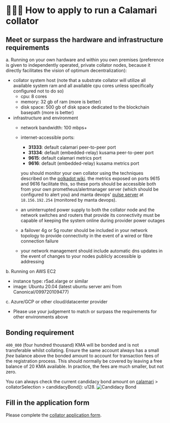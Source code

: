 #  👩🏼‍💻 How to apply to run a Calamari collator

## Meet or surpass the hardware and infrastructure requirements

a. Running on your own hardware and within you own premises (preference is given to independently operated, private collator nodes, because it directly facilitates the vision of optimum decentralization):

- collator system host (note that a substrate collator will utilize all available system ram and all available cpu cores unless specifically configured not to do so)
  - cpu: 8 cores
  - memory: 32 gb of ram (more is better)
  - disk space: 500 gb of disk space dedicated to the blockchain basepath (more is better)
- infrastructure and environment
  - network bandwidth: 100 mbps+
  - internet-accessible ports:
    - **31333**: default calamari peer-to-peer port
    - **31334**: default (embedded-relay) kusama peer-to-peer port
    - **9615**: default calamari metrics port
    - **9616**: default (embedded-relay) kusama metrics port

    you should monitor your own collator using the techniques described on the [polkadot wiki](https://wiki.polkadot.network/docs/maintain-guides-how-to-monitor-your-node). the metrics exposed on ports 9615 and 9616 facilitate this, so these ports should be accessible both from your own prometheus/alertmanager server (which should be configured to alert you) and manta devops' [pulse server](https://pulse.pelagos.systems) at `18.156.192.254` (monitored by manta devops).
  - an uninterrupted power supply to both the collator node and the network switches and routers that provide its connectivity must be capable of keeping the system online during provider power outages
  - a failover 4g or 5g router should be included in your network topology to provide connectivity in the event of a wired or fibre connection failure
  - your network management should include automatic dns updates in the event of changes to your nodes publicly accessible ip addressing

b. Running on AWS EC2
- instance type: r5ad.xlarge or similar
- image: Ubuntu 20.04 (latest ubuntu server ami from Canonical/099720109477)

c. Azure/GCP or other cloud/datacenter provider
- Please use your judgement to match or surpass the requirements for other environments above

## Bonding requirement

`400_000` (four hundred thousand) KMA will be bonded and is not transferable whilst collating. Ensure the same account always has a small *free* balance above the bonded amount to account for transaction fees of the registration process. This should normally be covered by leaving a free balance of 20 KMA available. In practice, the fees are much smaller, but not zero.

You can always check the current candidacy bond amount on [calamari](https://polkadot.js.org/apps/?rpc=wss%3A%2F%2Fws.calamari.systems%2F#/chainstate) &gt; collatorSelection &gt; candidacyBond(): u128.
![Candidacy Bond](/img/collator-program/candidacy-bond.png)

## Fill in the application form
 
 Please complete the [collator application form](https://docs.google.com/forms/d/e/1FAIpQLScizDDMq7jWeOPVVEMr3EY_Z6N6ugdkL8aKgAbZ9lAJX6DEOQ/viewform).

